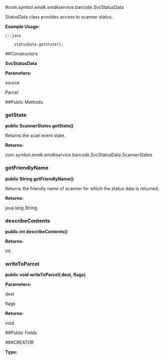 #com.symbol.emdk.emdkservice.barcode.SvcStatusData

StatusData class provides access to scanner status.



**Example Usage:**
	
	:::java	
	 	
	 	statusData.getState();


##Constructors

**SvcStatusData**



**Parameters:**

source



Parcel

##Public Methods

### getState

**public ScannerStates getState()**

Returns the scan event state.

**Returns:**

com.symbol.emdk.emdkservice.barcode.SvcStatusData.ScannerStates

### getFriendlyName

**public String getFriendlyName()**

Returns the friendly name of scanner for which the status data is returned.

**Returns:**

java.lang.String

### describeContents

**public int describeContents()**



**Returns:**

int

### writeToParcel

**public void writeToParcel( dest,  flags)**



**Parameters:**

dest

flags

**Returns:**

void

##Public Fields

###CREATOR



**Type:**

<any>

